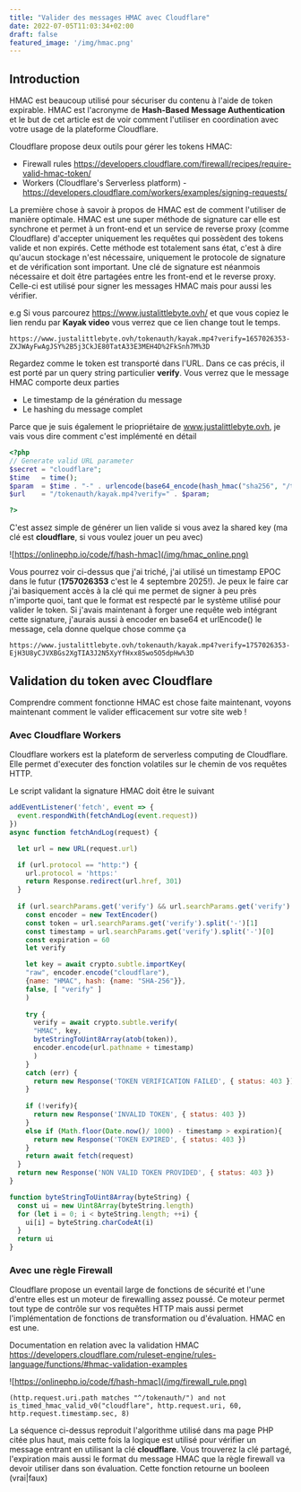 ```yaml
---
title: "Valider des messages HMAC avec Cloudflare"
date: 2022-07-05T11:03:34+02:00
draft: false
featured_image: '/img/hmac.png'
---
```


## Introduction

HMAC est beaucoup utilisé pour sécuriser du contenu à l'aide de token expirable. HMAC est l'acronyme de **Hash-Based Message Authentication** et le but de cet article est de voir comment l'utiliser en coordination avec votre usage de la plateforme Cloudflare.

Cloudflare propose deux outils pour gérer les tokens HMAC:
- Firewall rules https://developers.cloudflare.com/firewall/recipes/require-valid-hmac-token/
- Workers (Cloudflare's Serverless platform) - https://developers.cloudflare.com/workers/examples/signing-requests/

La première chose à savoir à propos de HMAC est de comment l'utiliser de manière optimale. HMAC est une super méthode de signature car elle est synchrone et permet à un front-end et un service de reverse proxy (comme Cloudflare) d'accepter uniquement les requêtes qui possèdent des tokens valide et non expirés. Cette méthode est totalement sans état, c'est à dire qu'aucun stockage n'est nécessaire, uniquement le protocole de signature et de vérification sont important. Une clé de signature est néanmois nécessaire et doit être partagées entre les front-end et le reverse proxy. Celle-ci est utilisé pour signer les messages HMAC mais pour aussi les vérifier.

e.g Si vous parcourez https://www.justalittlebyte.ovh/ et que vous copiez le lien rendu par **Kayak video** vous verrez que ce lien change tout le temps.

```
https://www.justalittlebyte.ovh/tokenauth/kayak.mp4?verify=1657026353-ZXJWAyFwAgJSY%2B5j3CkJE80TatA33E3MEH4D%2FkSnh7M%3D
```

Regardez comme le token est transporté dans l'URL. Dans ce cas précis, il est porté par un query string particulier **verify**. Vous verrez que le message HMAC comporte deux parties

- Le timestamp de la génération du message
- Le hashing du message complet


Parce que je suis également le priopriétaire de www.justalittlebyte.ovh, je vais vous dire comment c'est implémenté en détail


```php
<?php
// Generate valid URL parameter
$secret = "cloudflare";
$time   = time();
$param  = $time . "-" . urlencode(base64_encode(hash_hmac("sha256", "/tokenauth/kayak.mp4$time", $secret, true)));
$url    = "/tokenauth/kayak.mp4?verify=" . $param;

?>
```

C'est assez simple de générer un lien valide si vous avez la shared key (ma clé est **cloudflare**, si vous voulez jouer un peu avec)

![https://onlinephp.io/code/f/hash-hmac](/img/hmac_online.png)

Vous pourrez voir ci-dessus que j'ai triché, j'ai utilisé un timestamp EPOC dans le futur (**1757026353** c'est le 4 septembre 2025!). Je peux le faire car j'ai basiquement accès à la clé qui me permet de signer à peu près n'importe quoi, tant que le format est respecté par le système utilisé pour valider le token.
Si j'avais maintenant à forger une requête web intégrant cette signature, j'aurais aussi à encoder en base64 et urlEncode() le message, cela donne quelque chose comme ça

```
https://www.justalittlebyte.ovh/tokenauth/kayak.mp4?verify=1757026353-EjH3U8yCJVXBGs2XgTIA3J2N5XyYfHxx85wo5O5dpHw%3D
```

## Validation du token avec Cloudflare

Comprendre comment fonctionne HMAC est chose faite maintenant, voyons maintenant comment le valider efficacement sur votre site web !

### Avec Cloudflare Workers

Cloudflare workers est la plateform de serverless computing de Cloudflare. Elle permet d'executer des fonction volatiles sur le chemin de vos requêtes HTTP.

Le script validant la signature HMAC doit être le suivant

```javascript
addEventListener('fetch', event => {
  event.respondWith(fetchAndLog(event.request))
})
async function fetchAndLog(request) {

  let url = new URL(request.url)

  if (url.protocol == "http:") {
    url.protocol = 'https:'
    return Response.redirect(url.href, 301)
  }
  
  if (url.searchParams.get('verify') && url.searchParams.get('verify').match(/^\d.*-.*$/)) {
    const encoder = new TextEncoder()
    const token = url.searchParams.get('verify').split('-')[1]
    const timestamp = url.searchParams.get('verify').split('-')[0]
    const expiration = 60
    let verify

    let key = await crypto.subtle.importKey(
    "raw", encoder.encode("cloudflare"),
    {name: "HMAC", hash: {name: "SHA-256"}},
    false, [ "verify" ]
    )
  
    try {
      verify = await crypto.subtle.verify(
      "HMAC", key,
      byteStringToUint8Array(atob(token)),
      encoder.encode(url.pathname + timestamp)
      )
    }
    catch (err) {
      return new Response('TOKEN VERIFICATION FAILED', { status: 403 })
    }
    
    if (!verify){
      return new Response('INVALID TOKEN', { status: 403 })
    }
    else if (Math.floor(Date.now()/ 1000) - timestamp > expiration){
      return new Response('TOKEN EXPIRED', { status: 403 })
    }
    return await fetch(request)
  } 
  return new Response('NON VALID TOKEN PROVIDED', { status: 403 })
}

function byteStringToUint8Array(byteString) {
  const ui = new Uint8Array(byteString.length)
  for (let i = 0; i < byteString.length; ++i) {
    ui[i] = byteString.charCodeAt(i)
  }
  return ui
}
```

### Avec une règle Firewall

Cloudflare propose un eventail large de fonctions de sécurité et l'une d'entre elles est un moteur de firewalling assez poussé. Ce moteur permet tout type de contrôle sur vos requêtes HTTP mais aussi permet l'implémentation de fonctions de transformation ou d'évaluation. HMAC en est une.

Documentation en relation avec la validation HMAC https://developers.cloudflare.com/ruleset-engine/rules-language/functions/#hmac-validation-examples

![https://onlinephp.io/code/f/hash-hmac](/img/firewall_rule.png)

```
(http.request.uri.path matches "^/tokenauth/") and not is_timed_hmac_valid_v0("cloudflare", http.request.uri, 60, http.request.timestamp.sec, 8)
```

La séquence ci-dessus reproduit l'algorithme utilisé dans ma page PHP citée plus haut, mais cette fois la logique est utilisé pour vérifier un message entrant en utilisant la clé **cloudflare**. Vous trouverez la clé partagé, l'expiration mais aussi le format du message HMAC que la règle firewall va devoir utiliser dans son évaluation. Cette fonction retourne un booleen (vrai|faux)